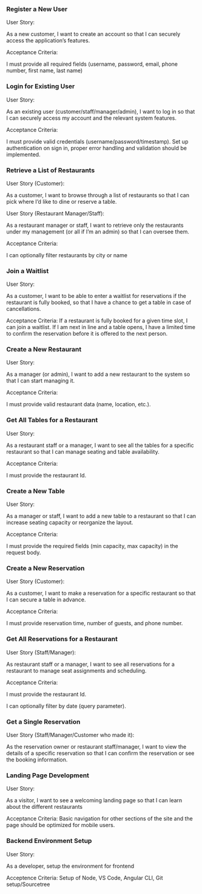 ### Register a New User 

User Story: 
 
As a new customer, I want to create an account so that I can securely access the application’s features. 

Acceptance Criteria: 

I must provide all required fields (username, password, email, phone number, first name, last name) 

### Login for Existing User 

User Story: 
 
As an existing user (customer/staff/manager/admin), I want to log in so that I can securely access my account and the relevant system features. 

Acceptance Criteria: 

I must provide valid credentials (username/password/timestamp). Set up authentication on sign in, proper error handling and validation should be implemented. 
 

### Retrieve a List of Restaurants  

User Story (Customer): 
 
As a customer, I want to browse through a list of restaurants so that I can pick where I’d like to dine or reserve a table. 

User Story (Restaurant Manager/Staff): 
 
As a restaurant manager or staff, I want to retrieve only the restaurants under my management (or all if I’m an admin) so that I can oversee them. 

Acceptance Criteria: 

I can optionally filter restaurants by city or name 

### Join a Waitlist 

User Story: 
 
As a customer, I want to be able to enter a waitlist for reservations if the restaurant is fully booked, so that I have a chance to get a table in case of cancellations. 

Acceptance Criteria: 
If a restaurant is fully booked for a given time slot, I can join a waitlist. 
If I am next in line and a table opens, I have a limited time to confirm the reservation before it is offered to the next person. 
 
### Create a New Restaurant 

User Story: 
 
As a manager (or admin), I want to add a new restaurant to the system so that I can start managing it. 

Acceptance Criteria: 

I must provide valid restaurant data (name, location, etc.). 

### Get All Tables for a Restaurant 

User Story: 
 
As a restaurant staff or a manager, I want to see all the tables for a specific restaurant so that I can manage seating and table availability. 

Acceptance Criteria: 

I must provide the restaurant Id. 


### Create a New Table 

User Story: 
 
As a manager or staff, I want to add a new table to a restaurant so that I can increase seating capacity or reorganize the layout. 

Acceptance Criteria: 

I must provide the required fields (min capacity, max capacity) in the request body. 


### Create a New Reservation 

User Story (Customer): 
 
As a customer, I want to make a reservation for a specific restaurant so that I can secure a table in advance. 

Acceptance Criteria: 

I must provide reservation time, number of guests, and phone number. 


### Get All Reservations for a Restaurant 

User Story (Staff/Manager): 
 
As restaurant staff or a manager, I want to see all reservations for a restaurant to manage seat assignments and scheduling. 

Acceptance Criteria: 

I must provide the restaurant Id. 

I can optionally filter by date (query parameter). 
 

### Get a Single Reservation 

User Story (Staff/Manager/Customer who made it):  
 
As the reservation owner or restaurant staff/manager, I want to view the details of a specific reservation so that I can confirm the reservation or see the booking information. 

### Landing Page Development 

User Story:  

As a visitor, I want to see a welcoming landing page so that I can learn about the different restaurants 

Acceptance Criteria: 
Basic navigation for other sections of the site and the page should be optimized for mobile users. 

### Backend Environment Setup 
User Story:   
 
As a developer, setup the environment for frontend 
 
Acceptence Criteria: 
Setup of Node, VS Code, Angular CLI, Git setup/Sourcetree 

 
